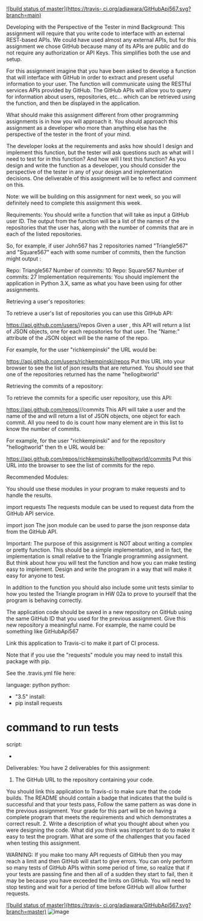 [![build status of master](https://travis-
ci.org/adiawara/GitHubApi567.svg?branch=main)](https://travis-ci.org/adiawara/GitHubApi567) 

Developing with the Perspective of the Tester in mind
Background:
This assignment will require that you write code to interface with an external REST-based APIs.   We could have used almost any external APIs, but for this assignment we chose GitHub because many of its APIs are public and do not require any authorization or API Keys.   This simplifies both the use and setup.


For this assignment imagine that you have been asked to develop a function that will interface with GitHub in order to extract and present useful information to your user. The function will communicate using the RESTful services APIs provided by GitHub. The GitHub APIs will allow you to query for information about users, repositories, etc... which can be retrieved using the function, and then be displayed in the application.

What should make this assignment different from other programming assignments is in how you will approach it.  You should approach this assignment as a developer who more than anything else has the perspective of the tester in the front of your mind. 

The developer looks at the requirements and asks how should I design and implement this function, but the tester will ask questions such as what will I need to test for in this function?  And how will I test this function?   As you design and write the function as a developer, you should consider the perspective of the tester in any of your design and implementation decisions.   One deliverable of this assignment will be to reflect and comment on this.

Note:  we will be building on this assignment for next week, so you will definitely need to complete this assignment this week.

Requirements:
You should write a function that will take as input a GitHub user ID. 
The output from the function will be a list of the names of the repositories that the user has, along with the number of commits that are in each of the listed repositories.


So, for example, if user John567 has 2 repositories named "Triangle567" and "Square567" each with some number of commits, then the function might output :

Repo: Triangle567 Number of commits: 10
Repo: Square567 Number of commits: 27
Implementation requirements:
You should implement the application in Python 3.X, same as what you have been using for other assignments.

Retrieving a user's repositories:

To retrieve a user's list of repositories you can use this GitHub API:

https://api.github.com/users/<ID>/repos
Given a user <ID>, this API will return a list of JSON objects, one for each repositories for that user.  The "Name:" attribute of the JSON object will be the name of the repo.

For example, for the user "richkempinski" the URL would be:

https://api.github.com/users/richkempinski/repos
Put this URL into your browser to see the list of json results that are returned.  You should see that one of the repositories returned has the name "hellogitworld"

Retrieving the commits of a repository:

To retrieve the commits for a specific user repository, use this API:

https://api.github.com/repos/<ID>/<REPO>/commits
This API will take a user <ID> and the name of the <REPO> and will return a list of JSON objects, one object for each commit. All you need to do is count how many element are in this list to know the number of commits.

For example, for the user "richkempinski" and for the repository "hellogitworld" then th e URL would be:

https://api.github.com/repos/richkempinski/hellogitworld/commits
Put this URL into the browser to see the list of commits for the repo.

Recommended Modules:

You should use these modules in your program to make requests and to handle the results.

import requests
The requests module can be used to request data from the GitHub API service.

import json
The json module can be used to parse the json response data from the GitHub API.

Important:
The purpose of this assignment is NOT about writing a complex or pretty function.  This should be a simple implementation, and in fact, the implementation is small relative to the Triangle programming assignment.  But think about how you will test the function and how you can make testing easy to implement. 
Design and write the program in a way that will make it easy for anyone to test.

In addition to the function you should also include some unit tests similar to how you tested the Triangle program in HW 02a to prove to yourself that the program is behaving correctly.

The application code should be saved in a new repository on GitHub using the same GitHub ID that you used for the previous assignment.   Give this new repository a meaningful name.   For example, the name could be something like GitHubApi567

Link this application to Travis-ci to make it part of CI process.

Note that if you use the "requests" module you may need to install this package with pip.

See the .travis.yml file here:

language: python
python:
  - "3.5"
install:
  - pip install requests
# command to run tests
script:
  - <YOU PUT YOUR COMMAND HERE>

Deliverables:
You have 2 deliverables for this assignment:

1. The GitHub URL to the repository containing your code.   

You should link this application to Travis-ci to make sure that the code builds.  The README should contain a badge that indicates that the build is successful and that your tests pass, Follow the same pattern as was done in the previous assignment.
Your grade for this part will be on having a complete program that meets the requirements and which demonstrates a correct result.
2. Write a description of what you thought about when you were designing the code.  What did *you* think was important to do to make it easy to test the program.  What are some of the challenges that you faced when testing this assignment.

 

WARNING:   If you make too many API requests of GitHub then you may reach a limit and then GitHub will start to give errors.   You can only perform so many tests of GitHub APIs within some period of time, so realize that if your tests are passing fine and then all of a sudden they start to fail, then it may be because you have exceeded the limits on GitHub.   You will need to stop testing and wait for a period of time before GitHub will allow further requests.
  
  [![build status of master](https://travis-
ci.org/adiawara/GitHubApi567.svg?branch=master)](https://travis-ci.org/adiawara/GitHubApi567) 
![image](https://user-images.githubusercontent.com/22464380/142713270-7bfaab59-667e-4bdb-a735-c9df5e896d00.png)

